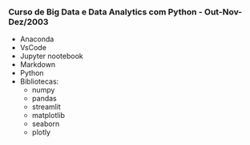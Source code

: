 ### Curso de Big Data e Data Analytics com Python - Out-Nov-Dez/2003
- Anaconda
- VsCode
- Jupyter nootebook
- Markdown
- Python
- Bibliotecas:
  - numpy
  - pandas
  - streamlit
  - matplotlib
  - seaborn
  - plotly
